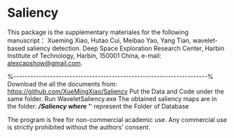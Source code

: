# Saliency
This package is the supplementary materiales for the following manuscript： Xueming Xiao, Hutao Cui, Meibao Yao, Yang Tian, wavelet-based saliency detection. Deep Space Exploration Research Center, Harbin Institute of Technology, Harbin, 150001 China, e-mail: alexcapshow@gmail.com.

%---------------------------------------------------------------------%
Download the all the documents from: https://github.com/XueMingXiao/Saliency
Put the Data and Code under the same folder. Run WaveletSaliency.exe
The obtained saliency maps are in the folder: ***/Saliency where '***' represent the Folder of Database

The program is free for non-commercial academic use. Any commercial use is strictly prohibited without the authors' consent.



